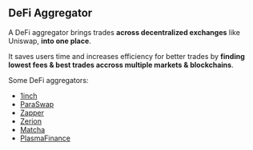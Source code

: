 ## DeFi Aggregator

A DeFi aggregator brings trades **across decentralized exchanges** like Uniswap,
**into one place**.

It saves users time and increases efficiency for better trades by **finding
lowest fees & best trades accross multiple markets & blockchains**.

Some DeFi aggregators:
- [1inch](https://app.1inch.io)
- [ParaSwap](https://app.paraswap.io)
- [Zapper](https://zapper.fi/exchange)
- [Zerion](https://app.zerion.io)
- [Matcha](https://matcha.xyz)
- [PlasmaFinance](https://apy.plasma.finance)
